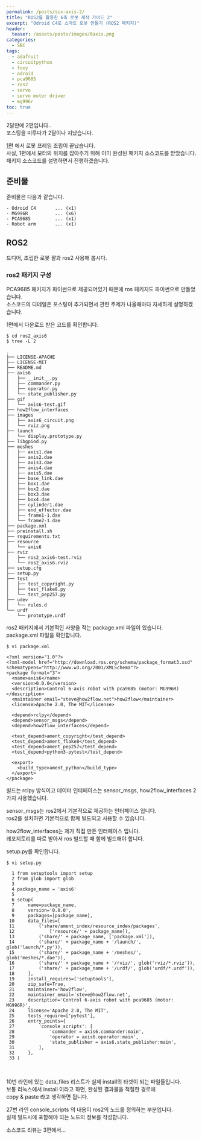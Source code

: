 ```yaml
---
permalink: /posts/six-axis-2/
title: "ROS2를 활용한 6축 로봇 제작 가이드 2"
excerpt: "Odroid C4로 스마트 로봇 만들기 (ROS2 패키지)"
header:
  teaser: /assets/posts/images/6axis.png
categories:
  - SBC
tags:
  - adafruit
  - circuitpython
  - foxy
  - odroid
  - pca9685
  - ros2
  - servo
  - servo motor driver
  - mg996r
toc: true
---
```


2달만에 2편입니다..<br>
포스팅을 미루다가 2달이나 지났습니다.<br>

[1편](/posts/six-axis-1/) 에서 로봇 프레임 조립이 끝났습니다.<br>
사실, 1편에서 모터의 위치를 잡아주기 위해 이미 완성된 패키지 소스코드를 받았습니다.<br>
패키지 소스코드를 설명하면서 진행하겠습니다.<br>

## 준비물

준비물은 다음과 같습니다.
```
- Odroid C4       ... (x1)
- MG996R          ... (x6)
- PCA9685         ... (x1)
- Robot arm       ... (x1)
```

## ROS2

드디어, 조립한 로봇 팔과 ros2 사용해 봅시다.<br>

### ros2 패키지 구성

PCA9685 패키지가 파이썬으로 제공되어있기 때문에 ros 패키지도 파이썬으로 만들었습니다.<br>
소스코드의 디테일은 포스팅이 추가되면서 관련 주제가 나올때마다 자세하게 설명하겠습니다.<br>

1편에서 다운로드 받은 코드를 확인합니다.
```
$ cd ros2_axis6
$ tree -L 2
```
```
.
├── LICENSE-APACHE
├── LICENSE-MIT
├── README.md
├── axis6
│   ├── __init__.py
│   ├── commander.py
│   ├── operator.py
│   └── state_publisher.py
├── gif
│   └── axis6-test.gif
├── how2flow_interfaces
├── images
│   ├── axis6_circuit.png
│   └── rviz.png
├── launch
│   └── display.prototype.py
├── libgpiod.py
├── meshes
│   ├── axis1.dae
│   ├── axis2.dae
│   ├── axis3.dae
│   ├── axis4.dae
│   ├── axis5.dae
│   ├── base_link.dae
│   ├── box1.dae
│   ├── box2.dae
│   ├── box3.dae
│   ├── box4.dae
│   ├── cylinder1.dae
│   ├── end_effector.dae
│   ├── frame1-1.dae
│   └── frame2-1.dae
├── package.xml
├── preinstall.sh
├── requirements.txt
├── resource
│   └── axis6
├── rviz
│   ├── ros2_axis6-test.rviz
│   └── ros2_axis6.rviz
├── setup.cfg
├── setup.py
├── test
│   ├── test_copyright.py
│   ├── test_flake8.py
│   └── test_pep257.py
├── udev
│   └── rules.d
└── urdf
    └── prototype.urdf
```

ros2 패키지에서 기본적인 사양을 적는 package.xml 파일이 있습니다.<br>
package.xml 파일을 확인합니다.
```
$ vi package.xml
```
```
<?xml version="1.0"?>
<?xml-model href="http://download.ros.org/schema/package_format3.xsd" schematypens="http://www.w3.org/2001/XMLSchema"?>
<package format="3">
  <name>axis6</name>
  <version>0.0.0</version>
  <description>Control 6-axis robot with pca9685 (motor: MG996R)</description>
  <maintainer email="steve@how2flow.net">how2flow</maintainer>
  <license>Apache 2.0, The MIT</license>

  <depend>rclpy</depend>
  <depend>sensor_msgs</depend>
  <depend>how2flow_interfaces</depend>

  <test_depend>ament_copyright</test_depend>
  <test_depend>ament_flake8</test_depend>
  <test_depend>ament_pep257</test_depend>
  <test_depend>python3-pytest</test_depend>

  <export>
    <build_type>ament_python</build_type>
  </export>
</package>
```

빌드는 rclpy 방식이고 데이터 인터페이스는 sensor_msgs, how2flow_interfaces 2가지 사용했습니다.<br>

sensor_msgs는 ros2에서 기본적으로 제공하는 인터페이스 입니다.<br>
ros2를 설치하면 기본적으로 함께 빌드되고 사용할 수 있습니다.<br>

how2flow_interfaces는 제가 직접 만든 인터페이스 입니다.<br>
레포지토리를 따로 받아서 ros 빌드할 때 함께 빌드해야 합니다.<br>

setup.py를 확인합니다.
```
$ vi setup.py
```
```
  1 from setuptools import setup
  2 from glob import glob
  3
  4 package_name = 'axis6'
  5
  6 setup(
  7     name=package_name,
  8     version='0.0.0',
  9     packages=[package_name],
 10     data_files=[
 11         ('share/ament_index/resource_index/packages',
 12             ['resource/' + package_name]),
 13         ('share/' + package_name, ['package.xml']),
 14         ('share/' + package_name + '/launch/', glob('launch/*.py')),
 15         ('share/' + package_name + '/meshes/', glob('meshes/*.dae')),
 16         ('share/' + package_name + '/rviz/', glob('rviz/*.rviz')),
 17         ('share/' + package_name + '/urdf/', glob('urdf/*.urdf')),
 18     ],
 19     install_requires=['setuptools'],
 20     zip_safe=True,
 21     maintainer='how2flow',
 22     maintainer_email='steve@how2flow.net',
 23     description='Control 6-axis robot with pca9685 (motor: MG996R)',
 24     license='Apache 2.0, The MIT',
 25     tests_require=['pytest'],
 26     entry_points={
 27         'console_scripts': [
 28             'commander = axis6.commander:main',
 29             'operator = axis6.operator:main',
 30             'state_publisher = axis6.state_publisher:main',
 31         ],
 32     },
 33 )
```
<br>

10번 라인에 있는 data_files 리스트가 실제 install의 타겟이 되는 파일들입니다.<br>
보통 리눅스에서 install 이라고 하면, 완성된 결과물을 적절한 경로에<br>
copy & paste 라고 생각하면 됩니다.<br>

27번 라인 console_scripts 의 내용이 ros2의 노드를 정의하는 부분입니다.<br>
실제 빌드시에 포함해야 되는 노드의 정보를 작성합니다.<br>

소스코드 리뷰는 3편에서...

